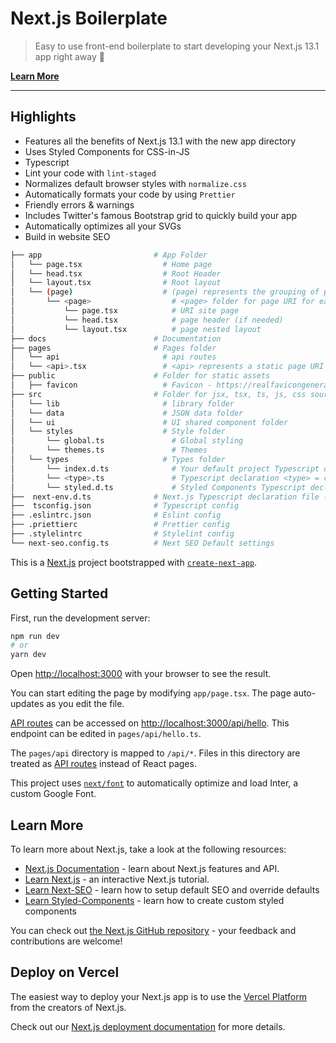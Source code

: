 # Next.js Boilerplate

> Easy to use front-end boilerplate to start developing your Next.js 13.1 app right away 💯

[**Learn More**](#learn-more)

---

## Highlights

- Features all the benefits of Next.js 13.1 with the new app directory
- Uses Styled Components for CSS-in-JS
- Typescript
- Lint your code with `lint-staged`
- Normalizes default browser styles with `normalize.css`
- Automatically formats your code by using `Prettier`
- Friendly errors & warnings
- Includes Twitter's famous Bootstrap grid to quickly build your app
- Automatically optimizes all your SVGs
- Build in website SEO

```bash
├── app                         # App Folder
│   └── page.tsx                  # Home page
│   └── head.tsx                  # Root Header
│   └── layout.tsx                # Root layout
│   └── (page)                    # (page) represents the grouping of page URIs Note: this does not effect URI
│       └── <page>                  # <page> folder for page URI for each site page
│           └── page.tsx            # URI site page
│           └── head.tsx            # page header (if needed)
│           └── layout.tsx          # page nested layout
├── docs                        # Documentation
├── pages                       # Pages folder
│   └── api                       # api routes
│   └── <api>.tsx                 # <api> represents a static page URI for each site page that is not in app folder
├── public                      # Folder for static assets
│   ├── favicon                   # Favicon - https://realfavicongenerator.net/
├── src                         # Folder for jsx, tsx, ts, js, css source code
│   └── lib                       # library folder
│   └── data                      # JSON data folder
│   └── ui                        # UI shared component folder
│   └── styles                    # Style folder
│       └── global.ts               # Global styling
│       └── themes.ts               # Themes
│   └── types                     # Types folder
│       └── index.d.ts              # Your default project Typescript declaration file
│       └── <type>.ts               # Typescript declaration <type> = component folder or specific component
│       └── styled.d.ts             # Styled Components Typescript declaration file
├──  next-env.d.ts              # Next.js Typescript declaration file (leave unchanged)
├──  tsconfig.json              # Typescript config
├── .eslintrc.json              # Eslint config
├── .priettierc                 # Prettier config
├── .stylelintrc                # Stylelint config
└── next-seo.config.ts          # Next SEO Default settings
```

This is a [Next.js](https://nextjs.org/) project bootstrapped with [`create-next-app`](https://github.com/vercel/next.js/tree/canary/packages/create-next-app).

## Getting Started

First, run the development server:

```bash
npm run dev
# or
yarn dev
```

Open [http://localhost:3000](http://localhost:3000) with your browser to see the result.

You can start editing the page by modifying `app/page.tsx`. The page auto-updates as you edit the file.

[API routes](https://nextjs.org/docs/api-routes/introduction) can be accessed on [http://localhost:3000/api/hello](http://localhost:3000/api/hello). This endpoint can be edited in `pages/api/hello.ts`.

The `pages/api` directory is mapped to `/api/*`. Files in this directory are treated as [API routes](https://nextjs.org/docs/api-routes/introduction) instead of React pages.

This project uses [`next/font`](https://nextjs.org/docs/basic-features/font-optimization) to automatically optimize and load Inter, a custom Google Font.

## Learn More

To learn more about Next.js, take a look at the following resources:

- [Next.js Documentation](https://nextjs.org/docs) - learn about Next.js features and API.
- [Learn Next.js](https://nextjs.org/learn) - an interactive Next.js tutorial.
- [Learn Next-SEO](https://github.com/garmeeh/next-seo/blob/master/APP_DIRECTORY.md) - learn how to setup default SEO and override defaults
- [Learn Styled-Components](https://styled-components.com/docs) - learn how to create custom styled components

You can check out [the Next.js GitHub repository](https://github.com/vercel/next.js/) - your feedback and contributions are welcome!

## Deploy on Vercel

The easiest way to deploy your Next.js app is to use the [Vercel Platform](https://vercel.com/new?utm_medium=default-template&filter=next.js&utm_source=create-next-app&utm_campaign=create-next-app-readme) from the creators of Next.js.

Check out our [Next.js deployment documentation](https://nextjs.org/docs/deployment) for more details.
